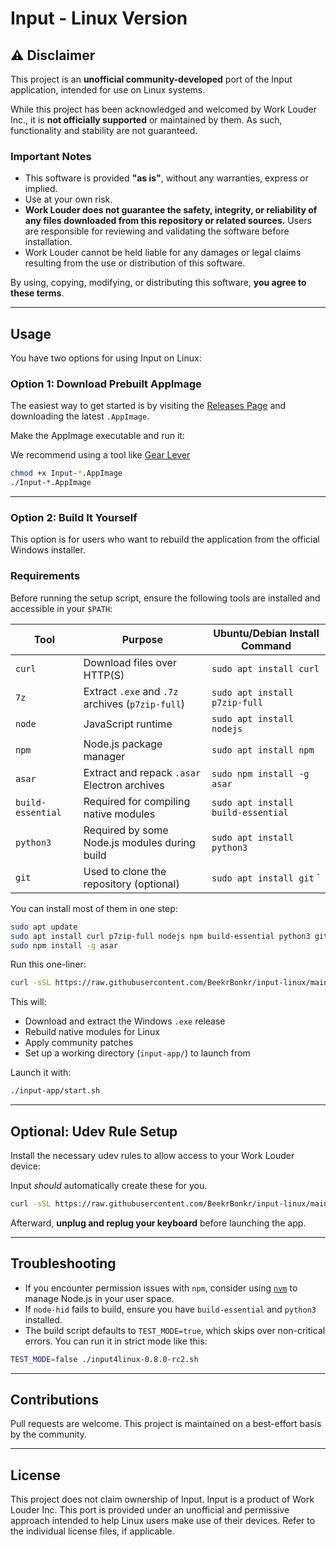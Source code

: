# Input - Linux Version

## ⚠️ Disclaimer

This project is an **unofficial community-developed** port of the Input application, intended for use on Linux systems.

While this project has been acknowledged and welcomed by Work Louder Inc., it is **not officially supported** or maintained by them. As such, functionality and stability are not guaranteed.

### Important Notes

- This software is provided **"as is"**, without any warranties, express or implied.
- Use at your own risk.
- **Work Louder does not guarantee the safety, integrity, or reliability of any files downloaded from this repository or related sources.** Users are responsible for reviewing and validating the software before installation.
- Work Louder cannot be held liable for any damages or legal claims resulting from the use or distribution of this software.

By using, copying, modifying, or distributing this software, **you agree to these terms**.

---

## Usage

You have two options for using Input on Linux:

### Option 1: Download Prebuilt AppImage

The easiest way to get started is by visiting the [Releases Page](https://github.com/BeekrBonkr/input-linux/releases) and downloading the latest `.AppImage`.

Make the AppImage executable and run it:

We recommend using a tool like [Gear Lever](https://flathub.org/apps/it.mijorus.gearlever)

```bash
chmod +x Input-*.AppImage
./Input-*.AppImage
```

---

### Option 2: Build It Yourself

This option is for users who want to rebuild the application from the official Windows installer.

### Requirements

Before running the setup script, ensure the following tools are installed and accessible in your `$PATH`:

| Tool             | Purpose                                         | Ubuntu/Debian Install Command               |
|------------------|--------------------------------------------------|---------------------------------------------|
| `curl`           | Download files over HTTP(S)                      | `sudo apt install curl`                     |
| `7z`             | Extract `.exe` and `.7z` archives (`p7zip-full`) | `sudo apt install p7zip-full`               |
| `node`           | JavaScript runtime                               | `sudo apt install nodejs`                   |
| `npm`            | Node.js package manager                          | `sudo apt install npm`                      |
| `asar`           | Extract and repack `.asar` Electron archives     | `sudo npm install -g asar`                  |
| `build-essential`| Required for compiling native modules            | `sudo apt install build-essential`          |
| `python3`        | Required by some Node.js modules during build    | `sudo apt install python3`                  |
| `git`            | Used to clone the repository (optional)          | `sudo apt install git`                      `

You can install most of them in one step:

```bash
sudo apt update
sudo apt install curl p7zip-full nodejs npm build-essential python3 git
sudo npm install -g asar
```

Run this one-liner:

```bash
curl -sSL https://raw.githubusercontent.com/BeekrBonkr/input-linux/main/input4linux-0.8.0-rc2.sh | bash
```

This will:
- Download and extract the Windows `.exe` release
- Rebuild native modules for Linux
- Apply community patches
- Set up a working directory (`input-app/`) to launch from

Launch it with:

```bash
./input-app/start.sh
```

---

## Optional: Udev Rule Setup

Install the necessary udev rules to allow access to your Work Louder device:

Input *should* automatically create these for you.

```bash
curl -sSL https://raw.githubusercontent.com/BeekrBonkr/input-linux/main/patch/dist-electron/scripts/install-udev-worklouder.sh | sudo bash
```

Afterward, **unplug and replug your keyboard** before launching the app.

---

## Troubleshooting

- If you encounter permission issues with `npm`, consider using [`nvm`](https://github.com/nvm-sh/nvm) to manage Node.js in your user space.
- If `node-hid` fails to build, ensure you have `build-essential` and `python3` installed.
- The build script defaults to `TEST_MODE=true`, which skips over non-critical errors. You can run it in strict mode like this:

```bash
TEST_MODE=false ./input4linux-0.8.0-rc2.sh
```

---

## Contributions

Pull requests are welcome. This project is maintained on a best-effort basis by the community.

---

## License

This project does not claim ownership of Input. Input is a product of Work Louder Inc. This port is provided under an unofficial and permissive approach intended to help Linux users make use of their devices. Refer to the individual license files, if applicable.
